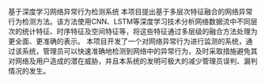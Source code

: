 基于深度学习网络异常行为检测系统
本项目提出基于多层次特征融合的网络异常行为检测方法。该方法使用CNN、LSTM等深度学习技术分析网络数据流中不同层次的统计特征、时序特征及空间特征等，将这些特征通过多层级的融合方法处理为更全面、更准确的表示。
本项目开发了一个对网络异常行为进行监测的系统，通过该系统，管理员可以快速准确地检测到网络中的异常行为，及时采取措施避免其对网络及用户造成的潜在威胁，并且本系统的发明可极大的减少管理员误判、漏判情况的发生。
